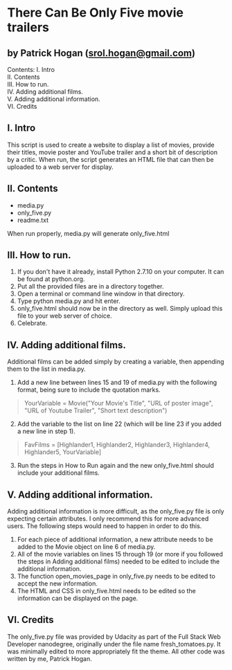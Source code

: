 # There Can Be Only Five movie trailers  
## by Patrick Hogan (srol.hogan@gmail.com)

Contents:
I. Intro  
II. Contents  
III. How to run.  
IV. Adding additional films.  
V. Adding additional information.  
VI. Credits  

## I. Intro

This script is used to create a website to display a list of movies, provide their titles, movie poster and YouTube trailer and a short bit of description by a critic. When run, the script generates an HTML file that can then be uploaded to a web server for display. 

## II. Contents

* media.py
* only_five.py
* readme.txt

When run properly, media.py will generate only_five.html 

## III. How to run.

1. If you don't have it already, install Python 2.7.10 on your computer. It can be found at python.org.
2. Put all the provided files are in a directory together.
3. Open a terminal or command line window in that directory.
4. Type python media.py and hit enter.
5. only_five.html should now be in the directory as well. Simply upload this file to your web server of choice.
6. Celebrate.

## IV. Adding additional films.

Additional films can be added simply by creating a variable, then appending them to the list in media.py.

1. Add a new line between lines 15 and 19 of media.py with the following format, being sure to include the quotation marks.

> YourVariable = Movie("Your Movie's Title", "URL of poster image", "URL of Youtube Trailer", "Short text description")

2. Add the variable to the list on line 22 (which will be line 23 if you added a new line in step 1). 

> FavFilms = [Highlander1, Highlander2, Highlander3, Highlander4, Highlander5, YourVariable]

3. Run the steps in How to Run again and the new only_five.html should include your additional films.

## V. Adding additional information.

Adding additional information is more difficult, as the only_five.py file is only expecting certain attributes. I only recommend this for more advanced users. The following steps would need to happen in order to do this.

1. For each piece of additional information, a new attribute needs to be added to the Movie object on line 6 of media.py. 
2. All of the movie variables on lines 15 through 19 (or more if you followed the steps in Adding additional films) needed to be edited to include the additional information. 
3. The function open_movies_page in only_five.py needs to be edited to accept the new information.
4. The HTML and CSS in only_five.html needs to be edited so the information can be displayed on the page. 
	
## VI. Credits

The only_five.py file was provided by Udacity as part of the Full Stack Web Developer nanodegree, originally under the file name fresh_tomatoes.py. It was minimally edited to more appropriately fit the theme. All other code was written by me, Patrick Hogan.